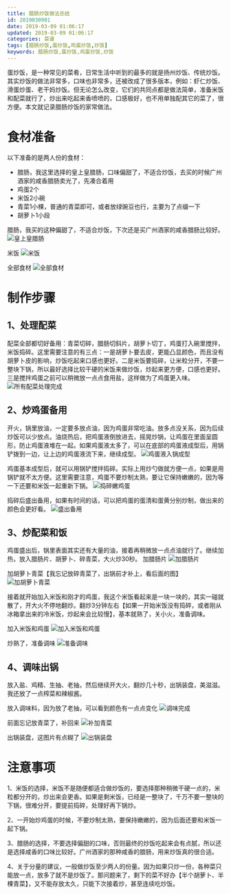 ```yaml
---
title: 腊肠炒饭做法总结
id: 2019030901
date: 2019-03-09 01:06:17
updated: 2019-03-09 01:06:17
categories: 菜谱
tags: [腊肠炒饭,蛋炒饭,鸡蛋炒饭,炒饭]
keywords: 腊肠炒饭,蛋炒饭,鸡蛋炒饭,炒饭
---
```



蛋炒饭，是一种常见的菜肴，日常生活中听到的最多的就是扬州炒饭、传统炒饭。其实炒饭的做法非常多，口味也非常多，还被改成了很多版本，例如：虾仁炒饭、滑蛋炒蛋、老干妈炒饭。但无论怎么改变，它们的共同点都是做法简单，准备米饭和配菜就行了，炒出来吃起来香喷喷的，口感极好，也不用单独配其它的菜了，很方便。本文就记录腊肠炒饭的家常做法。


<!-- more -->


# 食材准备


以下准备的是两人份的食材：

- 腊肠，我这里选择的皇上皇腊肠，口味偏甜了，不适合炒饭，去买的时候广州酒家的咸香腊肠卖光了，先凑合着用
- 鸡蛋2个
- 米饭2小碗
- 青菜1小棵，普通的青菜即可，或者放绿豌豆也行，主要为了点缀一下
- 胡萝卜1小段

腊肠，我买的这种偏甜了，不适合炒饭，下次还是买广州酒家的咸香腊肠比较好。
![皇上皇腊肠](https://raw.githubusercontent.com/iplaypi/img-playpi/master/img/old/b7f2e3a3gy1g0wn7ix32qj229s29s7wi.jpg "皇上皇腊肠")

米饭
![米饭](https://raw.githubusercontent.com/iplaypi/img-playpi/master/img/old/b7f2e3a3gy1g0wn80ipw8j229s29skjl.jpg "米饭")

全部食材
![全部食材](https://raw.githubusercontent.com/iplaypi/img-playpi/master/img/old/b7f2e3a3gy1g0wn8yzvcyj229s29shdu.jpg "全部食材")


# 制作步骤


## 1、处理配菜

配菜全部都切好备用：青菜切碎，腊肠切斜片，胡萝卜切丁，鸡蛋打入碗里搅拌，米饭捣碎。这里需要注意的有三点：一是胡萝卜要去皮，更能凸显颜色，而且没有胡萝卜皮的影响，炒饭吃起来口感也更好。二是米饭要捣碎，让米粒分开，不要一整块下锅，所以最好选择比较干硬的米饭来做炒饭，炒起来更方便，口感也更好。三是搅拌鸡蛋之前可以稍微放一点点食用盐，这样做为了鸡蛋更入味。
![所有配菜处理完成](https://raw.githubusercontent.com/iplaypi/img-playpi/master/img/old/b7f2e3a3gy1g0wn9b6cd2j229s29sb2a.jpg "所有配菜处理完成")

## 2、炒鸡蛋备用

开火，锅里放油，一定要多放点油，因为鸡蛋非常吃油。放多点没关系，因为后续炒饭可以少放点。油烧热后，把鸡蛋液倒放进去，摇晃炒锅，让鸡蛋在里面呈圆形，防止鸡蛋液堆在一起。如果鸡蛋液太多了，可以在底部的鸡蛋液成型后，用锅铲拨到一边，让上边的鸡蛋液流下来，继续成型。
![鸡蛋液入锅成型](https://raw.githubusercontent.com/iplaypi/img-playpi/master/img/old/b7f2e3a3gy1g0wn9xwk8jj229s29s1ky.jpg "鸡蛋液入锅成型")

鸡蛋基本成型后，就可以用锅铲搅拌捣碎。实际上用炒勺做就方便一点，如果是用锅铲就不太方便。这里需要注意，鸡蛋不要炒制太熟，要让它保持嫩嫩的，因为等一下还要和米饭一起重新下锅。
![捣碎嫩鸡蛋](https://raw.githubusercontent.com/iplaypi/img-playpi/master/img/old/b7f2e3a3gy1g0wna3znwnj229s29sb2a.jpg "捣碎嫩鸡蛋")

捣碎后盛出备用，如果有时间的话，可以把鸡蛋的蛋清和蛋黄分别炒制，做出来的颜色会更好看。
![盛出备用](https://raw.githubusercontent.com/iplaypi/img-playpi/master/img/old/b7f2e3a3gy1g0wna81hkqj229s29sx6p.jpg "盛出备用")

## 3、炒配菜和饭

鸡蛋盛出后，锅里表面其实还有大量的油，接着再稍微放一点点油就行了。继续加热，放入腊肠片、胡萝卜、碎青菜，大火炒30秒。
加腊肠片
![加腊肠片](https://raw.githubusercontent.com/iplaypi/img-playpi/master/img/old/b7f2e3a3gy1g0wnbf5yncj229s29shdu.jpg "加腊肠片")

加胡萝卜青菜【我忘记放碎青菜了，出锅前才补上，看后面的图】
![加胡萝卜青菜](https://raw.githubusercontent.com/iplaypi/img-playpi/master/img/old/b7f2e3a3gy1g0wnbjhtc3j229s29s4qq.jpg "加胡萝卜青菜")

接着就开始加入米饭和刚才的鸡蛋，我这个米饭看起来是一块一块的，其实一碰就散了，开大火不停地翻炒。翻炒3分钟左右【如果一开始米饭没有捣碎，或者刚从冰箱拿出来的冷米饭，炒起来会比较慢】，基本就熟了，关小火，准备调味。

加入米饭和鸡蛋
![加入米饭和鸡蛋](https://raw.githubusercontent.com/iplaypi/img-playpi/master/img/old/b7f2e3a3gy1g0wnbopeilj229s29s1ky.jpg "加入米饭和鸡蛋")

炒熟了，准备调味
![准备调味](https://raw.githubusercontent.com/iplaypi/img-playpi/master/img/old/b7f2e3a3gy1g0wnbti2c7j229s29sb2a.jpg "准备调味")

## 4、调味出锅

放入盐、鸡精、生抽、老抽，然后继续开大火，翻炒几十秒，出锅装盘，美滋滋。我还放了一点榨菜和辣椒酱。

放入调味料，因为放了老抽，可以看到颜色有一点点变化
![调味完成](https://raw.githubusercontent.com/iplaypi/img-playpi/master/img/old/b7f2e3a3gy1g0wnc0a62gj229s29shdu.jpg "调味完成")

前面忘记放青菜了，补回来
![补加青菜](https://raw.githubusercontent.com/iplaypi/img-playpi/master/img/old/b7f2e3a3gy1g0wngewbgvj229s29shdu.jpg "补加青菜")

出锅装盘，这图片有点糊了
![出锅装盘](https://raw.githubusercontent.com/iplaypi/img-playpi/master/img/old/b7f2e3a3gy1g0wnc81e80j229s29s1ky.jpg "出锅装盘")

# 注意事项

1、米饭的选择，米饭不是随便都适合做炒饭的，要选择那种稍微干硬一点的，米粒都分开的，炒出来会更香。如果是剩米饭，已经是一整块了，千万不要一整块的下锅，很难分开，要提前捣碎，处理好再下锅炒。

2、一开始炒鸡蛋的时候，不要炒制太熟，要保持嫩嫩的，因为后面还要和米饭一起下锅。

3、腊肠的选择，不要选择偏甜的口味，否则最终的炒饭吃起来会有点腻，所以还是选择咸香的口味比较好。广州酒家的那种咸香的腊肠，用来炒饭真的很合适。

4、关于分量的建议，一般做炒饭至少两人的份量。因为如果只炒一份，各种菜只能放一点，放多了就不是炒饭了。那问题来了，剩下的菜不好办【半个胡萝卜、半棵青菜】，又不能存放太久，只能下次接着炒，甚至连续吃炒饭。

